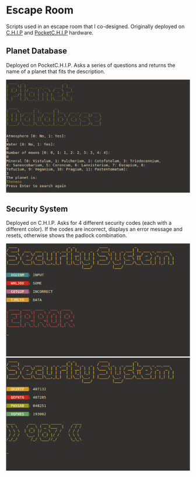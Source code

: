 # Escape Room

Scripts used in an escape room that I co-designed. Originally deployed on [C.H.I.P](https://getchip.com/pages/chip) and [PocketC.H.I.P](https://getchip.com/pages/pocketchip) hardware.

## Planet Database

Deployed on PocketC.H.I.P. Asks a series of questions and returns the name of a planet that fits the description.

![Planet Database](screenshots/planet-database.png)

## Security System

Deployed on C.H.I.P. Asks for 4 different security codes (each with a different color). If the codes are incorrect, displays an error message and resets, otherwise shows the padlock combination.

![Security System](screenshots/security-system-error.png)
![Security System](screenshots/security-system-ok.png)
